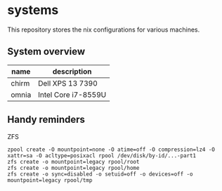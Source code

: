 # systems

This repository stores the nix configurations for various machines.

## System overview

| name | description |
| ---- | ----------- |
| chirm | Dell XPS 13 7390 |
| omnia | Intel Core i7-8559U |

## Handy reminders

ZFS

```
zpool create -O mountpoint=none -O atime=off -O compression=lz4 -O xattr=sa -O acltype=posixacl rpool /dev/disk/by-id/...-part1
zfs create -o mountpoint=legacy rpool/root
zfs create -o mountpoint=legacy rpool/home
zfs create -o sync=disabled -o setuid=off -o devices=off -o mountpoint=legacy rpool/tmp
```
